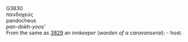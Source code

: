 <body>
  <p>G3830<br>  πανδοχεύς  <br> pandocheus  <br><i>pan-dokh-yoos‘ </i><br>From the same as <a href="g3829.htm">3829</a>  an <i>innkeeper</i> (<i>warden</i> <i>of</i> <i>a</i> <i>caravanserai</i>): - host.<br></p>
 </body>